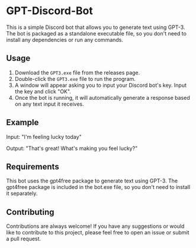 # GPT-Discord-Bot

This is a simple Discord bot that allows you to generate text using GPT-3. The bot is packaged as a standalone executable file, so you don't need to install any dependencies or run any commands.

## Usage

1. Download the `GPT3.exe` file from the releases page.
2. Double-click the `GPT3.exe` file to run the program.
3. A window will appear asking you to input your Discord bot's key. Input the key and click "OK".
4. Once the bot is running, it will automatically generate a response based on any text input it receives.

## Example

Input: "I'm feeling lucky today"

Output: "That's great! What's making you feel lucky?"

## Requirements

This bot uses the gpt4free package to generate text using GPT-3. The gpt4free package is included in the bot.exe file, so you don't need to install it separately.

## Contributing

Contributions are always welcome! If you have any suggestions or would like to contribute to this project, please feel free to open an issue or submit a pull request.



